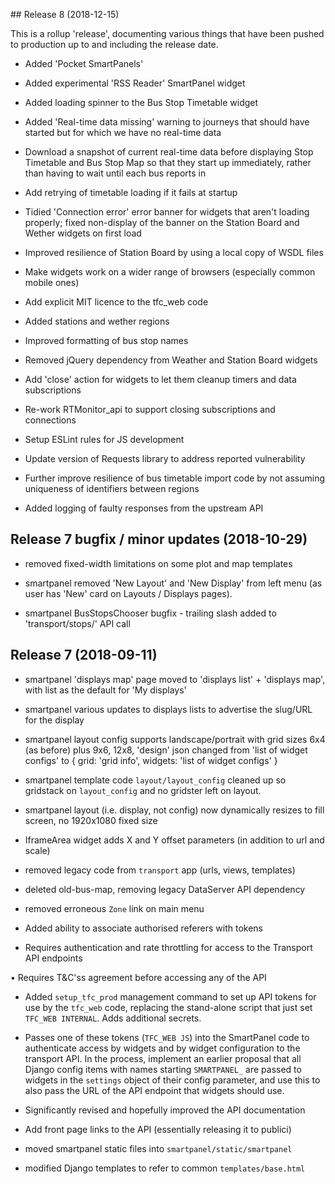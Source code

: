 ## Release 8 (2018-12-15)

This is a rollup 'release', documenting various things that have been pushed to production up to and including the release date.

* Added 'Pocket SmartPanels'

* Added experimental 'RSS Reader' SmartPanel widget

* Added loading spinner to the Bus Stop Timetable widget

* Added 'Real-time data missing' warning to journeys that should have started but for which we have no real-time data

* Download a snapshot of current real-time data before displaying Stop Timetable and Bus Stop Map so that they start up immediately, rather than having to wait until each bus reports in

* Add retrying of timetable loading if it fails at startup

* Tidied 'Connection error' error banner for widgets that aren't loading properly; fixed non-display of the banner on the Station Board and Wether widgets on first load

* Improved resilience of Station Board by using a local copy of WSDL files

* Make widgets work on a wider range of browsers (especially common mobile ones)

* Add explicit MIT licence to the tfc_web code

* Added stations and wether regions

* Improved formatting of bus stop names

* Removed jQuery dependency from Weather and Station Board widgets

* Add 'close' action for widgets to let them cleanup timers and data subscriptions

* Re-work RTMonitor_api to support closing subscriptions and connections

* Setup ESLint rules for JS development

* Update version of Requests library to address reported vulnerability

* Further improve resilience of bus timetable import code by not assuming uniqueness of identifiers between regions

* Added logging of faulty responses from the upstream API

## Release 7 bugfix / minor updates (2018-10-29)

* removed fixed-width limitations on some plot and map templates

* smartpanel removed 'New Layout' and 'New Display' from left menu (as user has 'New' card on Layouts / Displays pages).

* smartpanel BusStopsChooser bugfix - trailing slash added to 'transport/stops/' API call

## Release 7 (2018-09-11)

* smartpanel 'displays map' page moved to 'displays list' + 'displays map', with list as the default for 'My displays'

* smartpanel various updates to displays lists to advertise the slug/URL for the display

* smartpanel layout config supports landscape/portrait with grid sizes 6x4 (as before) 
  plus 9x6, 12x8, 'design' json changed from 'list of widget configs' to { grid: 'grid info', widgets: 'list of widget configs' }

* smartpanel template code `layout/layout_config` cleaned up so gridstack on `layout_config` and no gridster left on layout.

* smartpanel layout (i.e. display, not config) now dynamically resizes to fill screen, no 1920x1080 fixed size

* IframeArea widget adds X and Y offset parameters (in addition to url and scale)

* removed legacy code from `transport` app (urls, views, templates)

* deleted old-bus-map, removing legacy DataServer API dependency

* removed erroneous `Zone` link on main menu

* Added ability to associate authorised referers with tokens

* Requires authentication and rate throttling for access to the Transport API endpoints

• Requires T&C'ss agreement before accessing any of the API

* Added `setup_tfc_prod` management command to set up API tokens for use by the `tfc_web` code, replacing 
  the stand-alone script that just set `TFC_WEB INTERNAL`. Adds additional secrets.

* Passes one of these tokens (`TFC_WEB JS`) into the SmartPanel code to authenticate access by widgets 
  and by widget configuration to the transport API. In the process, implement an earlier proposal that
  all Django config items with names starting `SMARTPANEL_` are passed to widgets in the `settings` 
  object of their config parameter, and use this to also pass the URL of the API endpoint that widgets 
  should use.

* Significantly revised and hopefully improved the API documentation

* Add front page links to the API (essentially releasing it to publici)

* moved smartpanel static files into `smartpanel/static/smartpanel`

* modified Django templates to refer to common `templates/base.html`

